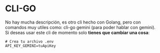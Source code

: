 # CLI-GO

No hay mucha descripción, es otro cli hecho con Golang, pero con comandos muy utiles como: cli-go gemini (para poder hablar con gemini). Si deseas usar este cli de momento solo **tienes que cambiar una cosa**:

```env
# Crea tu archivo .env
API_KEY_GEMINI=tuApiKey
```
